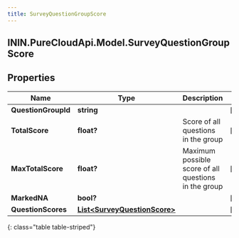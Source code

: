 ```yaml
---
title: SurveyQuestionGroupScore
---
```

## ININ.PureCloudApi.Model.SurveyQuestionGroupScore

## Properties

|Name | Type | Description | Notes|
|------------ | ------------- | ------------- | -------------|
| **QuestionGroupId** | **string** |  | [optional] |
| **TotalScore** | **float?** | Score of all questions in the group | [optional] |
| **MaxTotalScore** | **float?** | Maximum possible score of all questions in the group | [optional] |
| **MarkedNA** | **bool?** |  | [optional] |
| **QuestionScores** | [**List&lt;SurveyQuestionScore&gt;**](SurveyQuestionScore.html) |  | [optional] |
{: class="table table-striped"}


